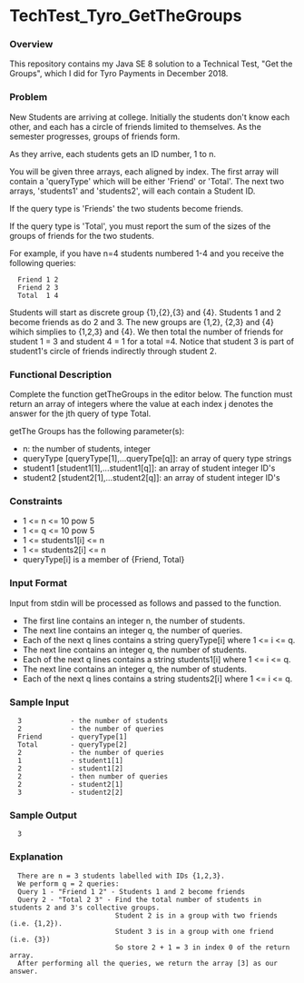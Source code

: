 # TechTest_Tyro_GetTheGroups

### Overview

This repository contains my Java SE 8 solution to a Technical Test, "Get the Groups", which I
did for Tyro Payments in December 2018.

### Problem
 
New Students are arriving at college. Initially the students don't know each other, and each 
has a circle of friends limited to themselves. As the semester progresses, groups of friends 
form.
 
As they arrive, each students gets an ID number, 1 to n.
 
You will be given three arrays, each aligned by index.
The first array will contain a 'queryType' which will be either 'Friend' or 'Total'.
The next two arrays, 'students1' and 'students2', will each contain a Student ID.

If the query type is 'Friends' the two students become friends.

If the query type is 'Total', you must report the sum of the sizes of the groups of friends 
for the two students.

For example, if you have n=4 students numbered 1-4 and you receive the following queries:
 
      Friend 1 2
      Friend 2 3
      Total  1 4
 
Students will start as discrete group {1},{2},{3} and {4}. Students 1 and 2 become friends 
as do 2 and 3. The new groups are {1,2}, {2,3} and {4} wihich simplies to {1,2,3} and {4}. 
We then total the number of friends for student 1 = 3 and student 4 = 1 for a total =4. 
Notice that student 3 is part of student1's circle of friends indirectly through student 2.

### Functional Description
 
Complete the function getTheGroups in the editor below. The function must return an array 
of integers where the value at each index j denotes the answer for the jth query of type Total.
 
getThe Groups has the following parameter(s):
   - n: the number of students, integer
   - queryType [queryType[1],...queryTpe[q]]: an array of query type strings
   - student1 [student1[1],...student1[q]]: an array of student integer ID's
   - student2 [student2[1],...student2[q]]: an array of student integer ID's
 
### Constraints

   -   1 <= n <= 10 pow 5
   -   1 <= q <= 10 pow 5
   -   1 <= students1[i] <= n
   -   1 <= students2[i] <= n
   -   queryType[i] is a member of {Friend, Total}
 
### Input Format

Input from stdin will be processed as follows and passed to the function.
 
   - The first line contains an integer n, the number of students.
   - The next line contains an integer q, the number of queries.
   - Each of the next q lines contains a string queryType[i] where 1 <= i <= q.
   - The next line contains an integer q, the number of students.
   - Each of the next q lines contains a string students1[i] where 1 <= i <= q.
   - The next line contains an integer q, the number of students.
   - Each of the next q lines contains a string students2[i] where 1 <= i <= q.
     
### Sample Input
 
      3            - the number of students
      2            - the number of queries
      Friend       - queryType[1]
      Total        - queryType[2]
      2            - the number of queries
      1            - student1[1]
      2            - student1[2]
      2            - then number of queries
      2            - student2[1] 
      3            - student2[2]    

### Sample Output 
 
      3
     
### Explanation
 
      There are n = 3 students labelled with IDs {1,2,3}.
      We perform q = 2 queries:
      Query 1 - "Friend 1 2" - Students 1 and 2 become friends
      Query 2 - "Total 2 3" - Find the total number of students in students 2 and 3's collective groups.
                              Student 2 is in a group with two friends (i.e. {1,2}).
                              Student 3 is in a group with one friend (i.e. {3})
                              So store 2 + 1 = 3 in index 0 of the return array.
      After performing all the queries, we return the array [3] as our answer.
